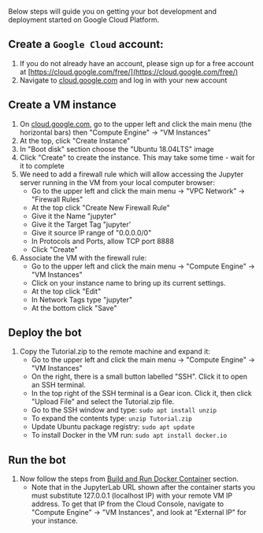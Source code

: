 Below steps will guide you on getting your bot development and deployment started on Google Cloud Platform.

## Create a `Google Cloud` account:

1. If you do not already have an account, please sign up for a free account at [https://cloud.google.com/free/](https://cloud.google.com/free/)
1. Navigate to [cloud.google.com](cloud.google.com) and log in with your new account

## Create a VM instance

1. On [cloud.google.com](cloud.google.com), go to the upper left and click the main menu (the horizontal bars) then "Compute Engine" -> "VM Instances"
1. At the top, click "Create Instance"
1. In "Boot disk" section choose the "Ubuntu 18.04LTS" image
1. Click "Create" to create the instance. This may take some time - wait for it to complete
1. We need to add a firewall rule which will allow accessing the Jupyter server running in the VM from your local computer browser:
   - Go to the upper left and click the main menu -> "VPC Network" -> "Firewall Rules"
   - At the top click "Create New Firewall Rule"
   - Give it the Name "jupyter"
   - Give it the Target Tag "jupyter'
   - Give it source IP range of "0.0.0.0/0"
   - In Protocols and Ports, allow TCP port 8888
   - Click "Create"
1. Associate the VM with the firewall rule:
   - Go to the upper left and click the main menu -> "Compute Engine" -> "VM Instances"
   - Click on your instance name to bring up its current settings.
   - At the top click "Edit"
   - In Network Tags type "jupyter"
   - At the bottom click "Save"
   
## Deploy the bot

1. Copy the Tutorial.zip to the remote machine and expand it:
   - Go to the upper left and click the main menu -> "Compute Engine" -> "VM Instances"
   - On the right, there is a small button labelled "SSH".  Click it to open an SSH terminal.
   - In the top right of the SSH terminal is a Gear icon.  Click it, then click "Upload File" and select the Tutorial.zip file.
   - Go to the SSH window and type: `sudo apt install unzip`
   - To expand the contents type: `unzip Tutorial.zip`
   - Update Ubuntu package registry: `sudo apt update`
   - To install Docker in the VM run: `sudo apt install docker.io`
   
## Run the bot

1. Now follow the steps from [Build and Run Docker Container](docker.md#docker-install) section.
   - Note that in the JupyterLab URL shown after the container starts you must substitute 127.0.0.1 (localhost IP) with your remote VM IP address. To get that IP from the Cloud Console, navigate to "Compute Engine" -> "VM Instances", and look at "External IP" for your instance.
   

